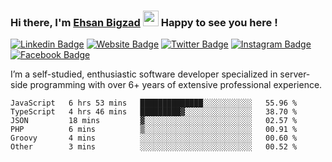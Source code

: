 ### Hi there, I'm <a href="https://teamartisans.com" target="_blank">Ehsan Bigzad</a> <img src="https://media.giphy.com/media/hvRJCLFzcasrR4ia7z/giphy.gif" width="25px"> Happy to see you here !

[![Linkedin Badge](https://img.shields.io/badge/-LinkedIn-0e76a8?style=flat-square&logo=Linkedin&logoColor=white)](https://linkedin.com/in/EhsanBigzad)
[![Website Badge](https://img.shields.io/badge/Website-3b5998?style=flat-square&logo=google-chrome&logoColor=white)](#)
[![Twitter Badge](https://img.shields.io/badge/-Twitter-00acee?style=flat-square&logo=Twitter&logoColor=white)](https://twitter.com/EhsanBigzad)
[![Instagram Badge](https://img.shields.io/badge/-Instagram-e4405f?style=flat-square&logo=Instagram&logoColor=white)](https://instagram.com/ehsanbigzad/)
[![Facebook Badge](https://img.shields.io/badge/-Facebook-0088cc?style=flat-square&logo=Facebook&logoColor=white)](https://facebook.com/EhsanBigzad7)

I’m a self-studied, enthusiastic software developer specialized in server-side programming with over 6+ years of extensive professional experience.

<!--START_SECTION:waka-->

```text
JavaScript   6 hrs 53 mins   ██████████████░░░░░░░░░░░   55.96 %
TypeScript   4 hrs 46 mins   █████████▓░░░░░░░░░░░░░░░   38.70 %
JSON         18 mins         ▓░░░░░░░░░░░░░░░░░░░░░░░░   02.57 %
PHP          6 mins          ▒░░░░░░░░░░░░░░░░░░░░░░░░   00.91 %
Groovy       4 mins          ░░░░░░░░░░░░░░░░░░░░░░░░░   00.60 %
Other        3 mins          ░░░░░░░░░░░░░░░░░░░░░░░░░   00.52 %
```

<!--END_SECTION:waka-->
